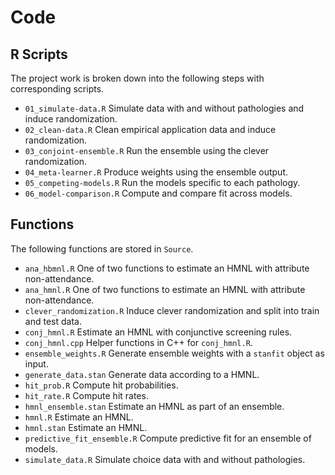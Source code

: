 Code
================

## R Scripts

The project work is broken down into the following steps with
corresponding scripts.

  - `01_simulate-data.R` Simulate data with and without pathologies and
    induce randomization.
  - `02_clean-data.R` Clean empirical application data and induce
    randomization.
  - `03_conjoint-ensemble.R` Run the ensemble using the clever
    randomization.
  - `04_meta-learner.R` Produce weights using the ensemble output.
  - `05_competing-models.R` Run the models specific to each pathology.
  - `06_model-comparison.R` Compute and compare fit across models.

## Functions

The following functions are stored in `Source`.

  - `ana_hbmnl.R` One of two functions to estimate an HMNL with
    attribute non-attendance.
  - `ana_hmnl.R` One of two functions to estimate an HMNL with attribute
    non-attendance.
  - `clever_randomization.R` Induce clever randomization and split into
    train and test data.
  - `conj_hmnl.R` Estimate an HMNL with conjunctive screening rules.
  - `conj_hmnl.cpp` Helper functions in C++ for `conj_hmnl.R`.
  - `ensemble_weights.R` Generate ensemble weights with a `stanfit`
    object as input.
  - `generate_data.stan` Generate data according to a HMNL.
  - `hit_prob.R` Compute hit probabilities.
  - `hit_rate.R` Compute hit rates.
  - `hmnl_ensemble.stan` Estimate an HMNL as part of an ensemble.
  - `hmnl.R` Estimate an HMNL.
  - `hmnl.stan` Estimate an HMNL.
  - `predictive_fit_ensemble.R` Compute predictive fit for an ensemble
    of models.
  - `simulate_data.R` Simulate choice data with and without pathologies.
